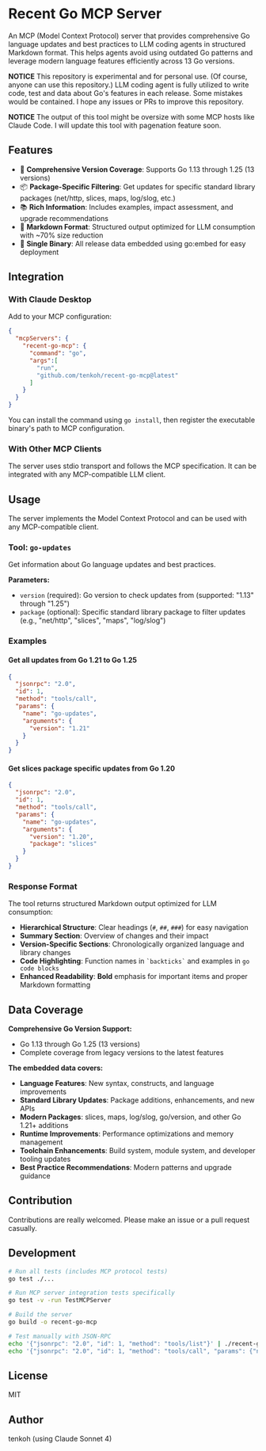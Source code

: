 # Recent Go MCP Server

An MCP (Model Context Protocol) server that provides comprehensive Go language updates and best practices to LLM coding agents in structured Markdown format. This helps agents avoid using outdated Go patterns and leverage modern language features efficiently across 13 Go versions.

**NOTICE**
This repository is experimental and for personal use. (Of course, anyone can use this repository.) LLM coding agent is fully utilized to write code, test and data about Go's features in each release. Some mistakes would be contained. I hope any issues or PRs to improve this repository.

**NOTICE**
The output of this tool might be oversize with some MCP hosts like Claude Code.
I will update this tool with pagenation feature soon.

## Features

- 🔄 **Comprehensive Version Coverage**: Supports Go 1.13 through 1.25 (13 versions)
- 📦 **Package-Specific Filtering**: Get updates for specific standard library packages (net/http, slices, maps, log/slog, etc.)
- 📚 **Rich Information**: Includes examples, impact assessment, and upgrade recommendations
- 📝 **Markdown Format**: Structured output optimized for LLM consumption with ~70% size reduction
- 🚀 **Single Binary**: All release data embedded using go:embed for easy deployment

## Integration

### With Claude Desktop

Add to your MCP configuration:

```json
{
  "mcpServers": {
    "recent-go-mcp": {
      "command": "go",
      "args":[
        "run",
        "github.com/tenkoh/recent-go-mcp@latest"
      ]
    }
  }
}
```

You can install the command using `go install`, then register the executable binary's path to MCP configuration.

### With Other MCP Clients

The server uses stdio transport and follows the MCP specification. It can be integrated with any MCP-compatible LLM client.

## Usage

The server implements the Model Context Protocol and can be used with any MCP-compatible client.

### Tool: `go-updates`

Get information about Go language updates and best practices.

**Parameters:**
- `version` (required): Go version to check updates from (supported: "1.13" through "1.25")
- `package` (optional): Specific standard library package to filter updates (e.g., "net/http", "slices", "maps", "log/slog")

### Examples

#### Get all updates from Go 1.21 to Go 1.25
```json
{
  "jsonrpc": "2.0",
  "id": 1,
  "method": "tools/call",
  "params": {
    "name": "go-updates",
    "arguments": {
      "version": "1.21"
    }
  }
}
```

#### Get slices package specific updates from Go 1.20
```json
{
  "jsonrpc": "2.0",
  "id": 1,
  "method": "tools/call",
  "params": {
    "name": "go-updates",
    "arguments": {
      "version": "1.20",
      "package": "slices"
    }
  }
}
```

### Response Format

The tool returns structured Markdown output optimized for LLM consumption:

- **Hierarchical Structure**: Clear headings (`#`, `##`, `###`) for easy navigation
- **Summary Section**: Overview of changes and their impact
- **Version-Specific Sections**: Chronologically organized language and library changes
- **Code Highlighting**: Function names in `` `backticks` `` and examples in ```go code blocks```
- **Enhanced Readability**: **Bold** emphasis for important items and proper Markdown formatting


## Data Coverage

**Comprehensive Go Version Support:**
- Go 1.13 through Go 1.25 (13 versions)
- Complete coverage from legacy versions to the latest features

**The embedded data covers:**
- **Language Features**: New syntax, constructs, and language improvements
- **Standard Library Updates**: Package additions, enhancements, and new APIs
- **Modern Packages**: slices, maps, log/slog, go/version, and other Go 1.21+ additions
- **Runtime Improvements**: Performance optimizations and memory management
- **Toolchain Enhancements**: Build system, module system, and developer tooling updates
- **Best Practice Recommendations**: Modern patterns and upgrade guidance

## Contribution
Contributions are really welcomed. Please make an issue or a pull request casually.

## Development

```bash
# Run all tests (includes MCP protocol tests)
go test ./...

# Run MCP server integration tests specifically
go test -v -run TestMCPServer

# Build the server
go build -o recent-go-mcp

# Test manually with JSON-RPC
echo '{"jsonrpc": "2.0", "id": 1, "method": "tools/list"}' | ./recent-go-mcp
echo '{"jsonrpc": "2.0", "id": 1, "method": "tools/call", "params": {"name": "go-updates", "arguments": {"version": "1.25"}}}' | ./recent-go-mcp
```

## License

MIT

## Author

tenkoh (using Claude Sonnet 4)